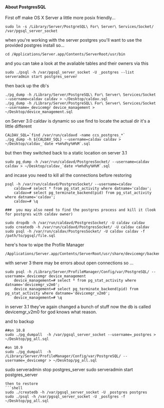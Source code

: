 #### About PostgresSQL

First off make OS X Server a little more posix friendly...
```shell
sudo ln -s /Library/Server/PostgreSQL\ For\ Server\ Services/Socket/ /var/pgsql_server_socket
```
when you're working with the server postgres you'll want to use the provided postgres install so...
```shell
cd /Applications/Server.app/Contents/ServerRoot/usr/bin
```
and you can take a look at the avaliable tables and their owners via this
```shell
sudo ./psql -h /var/pgsql_server_socket -U _postgres --list
serveradmin start postgres_server
```
then back up the db's
```shell
./pg_dump -h /Library/Server/PostgreSQL\ For\ Server\ Services/Socket --username=caldav caldav > ~/Desktop/caldav.sql
./pg_dump -h /Library/Server/PostgreSQL\ For\ Server\ Services/Socket --username=_devicemgr device_management > ~/Desktop/device_management.sql  
```
on Server 3.0 caldav is dynamic so use find to locate the actual dir it's a little different
```shell
CALDAV_SQL=`find /var/run/caldavd -name ccs_postgres_*`
./pg_dump -h ${CALDAV_SQL} --username=caldav caldav > ~/Desktop/caldav_`date +%m%d%y%H%M`.sql
```

but then they switched back to a static location on server 3.1
```
sudo pg_dump -h /var/run/caldavd/PostgresSocket/ --username=caldav caldav > ~/Desktop/caldav_`date +%m%d%y%H%M`.sql
```

and incase you need to kill all the connections before restoring
```
psql -h /var/run/caldavd/PostgresSocket/ --username=caldav
    caldav=# select * from pg_stat_activity where datname='caldav';
	caldav=# select pg_terminate_backend(pid) from pg_stat_activity where datname='caldav';
	caldav=# \q

###  you may also need to find the postgres process and kill it (look for postgres with caldav owner)

sudo dropdb -h /var/run/caldavd/PostgresSocket/ -U caldav caldav
sudo createdb -h /var/run/caldavd/PostgresSocket/ -U caldav caldav
sudo psql -h /var/run/caldav/PostgresSocket/ -U caldav caldav -f /path/to/pgsql/file.sql
```


here's how to wipe the Profile Manager
```shell
/Applications/Server.app/Contents/ServerRoot/usr/share/devicemgr/backend/wipeDB.sh
```

with server 3 there may be errors about open connections so ...
```
sudo psql -h /Library/Server/ProfileManager/Config/var/PostgreSQL/ --username=_devicemgr device_management
	device_management=# select * from pg_stat_activity where datname='devicemgr_v2m0';
	device_management=# select pg_terminate_backend(pid) from pg_stat_activity where datname='devicemgr_v2m0';
	device_management=# \q
```

in server 3.1 they've again changed a bunch of stuff 
now the db is called devicemgr_v2m0 for god knows what reason.

and to backup
```
##on 10.8
sudo ./pg_dumpall  -h /var/pgsql_server_socket --username=_postgres > ~/Desktop/pg_all.sql

#on 10.9
sudo ./pg_dumpall  -h /Library/Server/ProfileManager/Config/var/PostgreSQL/ --username=_devicemgr > ~/Desktop/pg_all.sql

```

sudo serveradmin stop postgres_server
sudo serveradmin start postgres_server
```
then to restore
```shell
sudo ./createdb -h /var/pgsql_server_socket -U _postgres postgres
sudo ./psql -h /var/pgsql_server_socket -U _postgres -f ~/Desktop/pg_all.sql
```
